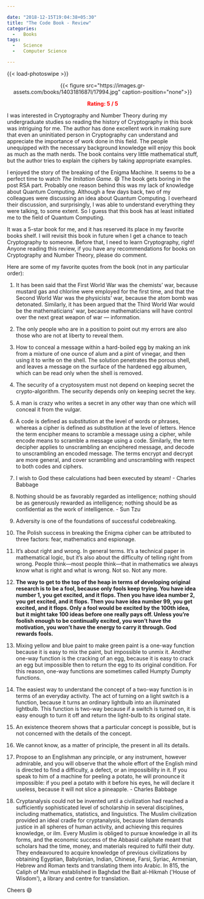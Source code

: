 ```yaml
---

date: "2018-12-15T19:04:38+05:30"
title: "The Code Book - Review"
categories:
  -   Books
tags:
  -   Science
  -   Computer Science

---
```


{{< load-photoswipe >}}

<center>{{< figure src="https://images.gr-assets.com/books/1403181687l/17994.jpg" caption-position="none">}}

<span style="color:red">**Rating: 5 / 5**</span>
</center>

I was interested in Cryptography and Number Theory during my undergraduate studies so reading the
history of Cryptography in this book was intriguing for me. The author has done excellent work in making sure that even
an uninitiated person in Cryptography can understand and appreciate the importance of work done in this field. The people
unequipped with the necessary background knowledge will enjoy this book as much as the math nerds. The book
contains very little mathematical stuff, but the author tries to explain the ciphers by taking appropriate examples.

I enjoyed the story of the breaking of the Enigma Machine. It seems to be a perfect time to watch *The
Imitation Game*. :smile: The book gets boring in the post RSA part. Probably one reason behind this was my lack of
knowledge about Quantum Computing. Although a few days back, two of my colleagues were discussing an idea about Quantum
Computing. I overheard their discussion, and surprisingly, I was able to understand everything they were talking, to
some extent. So I
guess that this book has at least initiated me to the field of Quantum Computing.

It was a 5-star book for me, and it has reserved its place in my favorite books shelf. I will revisit this
book in future when I get a chance to teach Cryptography to someone. Before that, I need to learn Cryptography,
right! Anyone reading this review, if you have any recommendations for books on Cryptography and Number Theory, please do
comment.

Here are some of my favorite quotes from the book (not in any particular order):

1.  It has been said that the First World War was the chemists’ war, because mustard gas and   chlorine were employed for
    the first time, and that the Second World War was the physicists’ war, because the atom bomb was detonated.
    Similarly, it has been argued that the Third World War would be the mathematicians’ war, because mathematicians will
    have control over the next great weapon of war — information.

2.  The only people who are in a position to point out my errors are also those who are not at liberty to reveal them.

3.  How to conceal a message within a hard-boiled egg by making an ink from a mixture of one ounce of alum and a pint of vinegar, and then using it to write on the shell. The solution penetrates the porous shell, and leaves a message on the surface of the hardened egg albumen, which can be read only when the shell is removed.

4.  The security of a cryptosystem must not depend on keeping secret the crypto-algorithm. The security depends only on
    keeping secret the key.

5.  A man is crazy who writes a secret in any other way than one which will conceal it from the vulgar.

6.  A code is defined as substitution at the level of words or phrases, whereas a cipher is defined as substitution at
    the level of letters. Hence the term encipher means to scramble a message using a cipher, while encode means to
    scramble a message using a code. Similarly, the term decipher applies to unscrambling an enciphered message, and
    decode to unscrambling an encoded message. The terms encrypt and decrypt are more general, and cover scrambling and
    unscrambling with respect to both codes and ciphers.

7.  I wish to God these calculations had been executed by steam! - Charles Babbage

8.  Nothing should be as favorably regarded as intelligence; nothing should be as generously rewarded as intelligence;
    nothing should be as confidential as the work of intelligence. - Sun Tzu

9.  Adversity is one of the foundations of successful codebreaking.

10. The Polish success in breaking the Enigma cipher can be attributed to three factors: fear, mathematics and
    espionage.

11. It’s about right and wrong. In general terms. It’s a technical paper in mathematical logic, but it’s also about the
    difficulty of telling right from wrong. People think—most people think—that in mathematics we always know what is
    right and what is wrong. Not so. Not any more.

12. **The way to get to the top of the heap in terms of developing original research is to be a fool, because only fools
    keep trying. You have idea number 1, you get excited, and it flops. Then you have idea number 2, you get excited,
    and it flops. Then you have idea number 99, you get excited, and it flops. Only a fool would be excited by the 100th
    idea, but it might take 100 ideas before one really pays off. Unless you’re foolish enough to be continually
    excited, you won’t have the motivation, you won’t have the energy to carry it through. God rewards fools.**

13. Mixing yellow and blue paint to make green paint is a one-way function because it is easy to mix the paint, but
    impossible to unmix it. Another one-way function is the cracking of an egg, because it is easy to crack an egg but
    impossible then to return the egg to its original condition. For this reason, one-way functions are sometimes called
    Humpty Dumpty functions.

14. The easiest way to understand the concept of a two-way function is in terms of an everyday activity. The act of
    turning on a light switch is a function, because it turns an ordinary lightbulb into an illuminated lightbulb. This
    function is two-way because if a switch is turned on, it is easy enough to turn it off and return the light-bulb to
    its original state.

15. An existence theorem shows that a particular concept is possible, but is not concerned with the details of the
    concept.

16. We cannot know, as a matter of principle, the present in all its details.

17. Propose to an Englishman any principle, or any instrument, however admirable, and you will observe that the whole
    effort of the English mind is directed to find a difficulty, a defect, or an impossibility in it. If you speak to
    him of a machine for peeling a potato, he will pronounce it impossible: if you peel a potato with it before his
    eyes, he will declare it useless, because it will not slice a pineapple. - Charles Babbage

18. Cryptanalysis could not be invented until a civilization had reached a sufficiently sophisticated level of scholarship in several disciplines, including mathematics, statistics, and linguistics. The Muslim civilization provided an ideal cradle for cryptanalysis, because Islam demands justice in all spheres of human activity, and achieving this requires knowledge, or ilm. Every Muslim is obliged to pursue knowledge in all its forms, and the economic success of the Abbasid caliphate meant that scholars had the time, money, and materials required to fulfil their duty. They endeavoured to acquire knowledge of previous civilizations by obtaining Egyptian, Babylonian, Indian, Chinese, Farsi, Syriac, Armenian, Hebrew and Roman texts and translating them into Arabic. In 815, the Caliph of Ma'mun established in Baghdad the Bait al-Hikmah ('House of Wisdom'), a library and centre for translation.

Cheers :smile:
